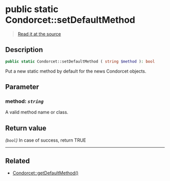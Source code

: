 # public static Condorcet::setDefaultMethod

> [Read it at the source](https://github.com/julien-boudry/Condorcet/blob/master/src/Condorcet.php#L240)

## Description    

```php
public static Condorcet::setDefaultMethod ( string $method ): bool
```

Put a new static method by default for the news Condorcet objects.

## Parameter

### **method:** *`string`*   
A valid method name or class.    


## Return value   

*(`bool`)* In case of success, return TRUE


---------------------------------------

## Related

* [Condorcet::getDefaultMethod()](/Docs/api-reference/Condorcet%20Class/Condorcet--getDefaultMethod().md)    
